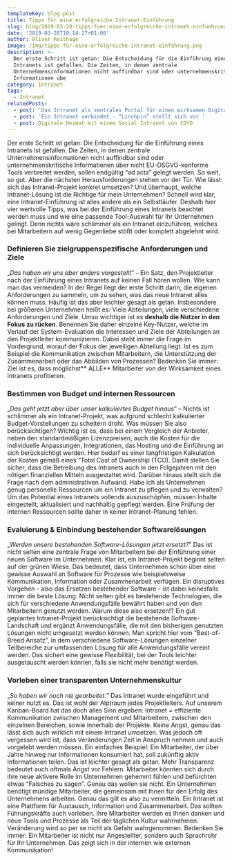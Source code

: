 ```yaml
---
templateKey: blog-post
title: Tipps für eine erfolgreiche Intranet-Einführung
slug: blog/2019-03-28-tipps-fuer-eine-erfolgreiche-intranet-einfuehrung
date: '2019-03-28T10:14:27+01:00'
author: Oliver Reithage
image: /img/tipps-für-eine-erfolgreiche-intranet-einführung.png
description: >-
  Der erste Schritt ist getan: Die Entscheidung für die Einführung eines
  Intranets ist gefallen. Die Zeiten, in denen zentrale
  Unternehmensinformationen nicht auffindbar sind oder unternehmenskritische
  Informationen übe
category: Intranet
tags:
  - Intranet
relatedPosts:
  - post: 'Das Intranet als zentrales Portal für einen wirksamen Digital Workplace '
  - post: 'Ein Intranet verbindet - “Linchpin” stellt sich vor '
  - post: Digitale Heimat mit einem Social Intranet von COYO
---
```

Der erste Schritt ist getan: Die Entscheidung für die Einführung eines Intranets ist gefallen. Die Zeiten, in denen zentrale Unternehmensinformationen nicht auffindbar sind oder unternehmenskritische Informationen über nicht EU-DSGVO-konforme Tools verbreitet werden, sollen endgültig “ad acta” gelegt werden. So weit, so gut. Aber die nächsten Herausforderungen stehen vor der Tür. Wie lässt sich das Intranet-Projekt konkret umsetzen? Und überhaupt, welche Intranet-Lösung ist die Richtige für mein Unternehmen? Schnell wird klar, eine Intranet-Einführung ist alles andere als ein Selbstläufer. Deshalb hier vier wertvolle Tipps, was bei der Einführung eines Intranets beachtet werden muss und wie eine passende Tool-Auswahl für Ihr Unternehmen gelingt. Denn nichts wäre schlimmer als ein Intranet einzuführen, welches bei Mitarbeitern auf wenig Gegenliebe stößt oder komplett abgelehnt wird. 

### Definieren Sie zielgruppenspezifische Anforderungen und Ziele

„_Das haben wir uns aber anders vorgestellt_” –  Ein Satz, den Projektleiter nach der Einführung eines Intranets auf keinen Fall hören wollen. Wie kann man das vermeiden? In der Regel liegt der erste Schritt darin, die eigenen Anforderungen zu sammeln, um zu sehen, was das neue Intranet alles können muss. Häufig ist das aber leichter gesagt als getan. Insbesondere bei größeren Unternehmen heißt es: Viele Abteilungen, viele verschiedene Anforderungen und Ziele. Umso wichtiger ist es **deshalb die Nutzer in den Fokus zu rücken**. Benennen Sie daher einzelne Key-Nutzer, welche im Verlauf der System-Evaluation die Interessen und Ziele der Abteilungen an den Projektleiter kommunizieren. Dabei steht immer die Frage im Vordergrund, worauf der Fokus der jeweiligen Abteilung liegt. Ist es zum Beispiel die Kommunikation zwischen Mitarbeitern, die Unterstützung der Zusammenarbeit oder das Abbilden von Prozessen? Bedenken Sie immer: Ziel ist es, dass möglichst** ALLE** Mitarbeiter von der Wirksamkeit eines Intranets profitieren.

### Bestimmen von Budget und internen Ressourcen

„_Das geht jetzt aber über unser kalkuliertes Budget hinaus_” – Nichts ist schlimmer als ein Intranet-Projekt, was aufgrund schlecht kalkulierter Budget-Vorstellungen zu scheitern droht. Was müssen Sie also berücksichtigen? Wichtig ist es, dass bei einem Vergleich der Anbieter, neben den standardmäßigen Lizenzpreisen, auch die Kosten für die individuelle Anpassungen, Integrationen, das Hosting und die Einführung an sich berücksichtigt werden. Hier bedarf es einer langfristigen Kalkulation der Kosten gemäß eines “Total Cost of Ownership (TCO). Damit stellen Sie sicher, dass die Betreibung des Intranets auch in den Folgejahren mit den nötigen finanziellen Mitteln ausgestattet wird. Darüber hinaus stellt sich die Frage nach dem administrativen Aufwand. Habe ich als Unternehmen genug personelle Ressourcen um ein Intranet zu pflegen und zu verwalten? Um das Potential eines Intranets vollends auszuschöpfen, müssen Inhalte eingestellt, aktualisiert und nachhaltig gepflegt werden. Eine Prüfung der internen Ressourcen sollte daher in keiner Intranet-Planung fehlen.

### Evaluierung & Einbindung bestehender Softwarelösungen

„_Werden unsere bestehenden Software-Lösungen jetzt ersetzt?_” Das ist nicht selten eine zentrale Frage von Mitarbeitern bei der Einführung einer neuen Software im Unternehmen. Klar ist, ein Intranet-Projekt beginnt selten auf der grünen Wiese. Das bedeutet, dass Unternehmen schon über eine gewisse Auswahl an Software für Prozesse wie beispielsweise Kommunikation, Information oder Zusammenarbeit verfügen. Ein disruptives Vorgehen - also das Ersetzen bestehender Software - ist dabei keinesfalls immer die beste Lösung. Nicht selten gibt es bestehende Technologien, die sich für verschiedene Anwendungsfälle bewährt haben und von den Mitarbeitern genutzt werden. Warum diese also ersetzen!? Ein gut geplantes Intranet-Projekt berücksichtigt die bestehende Software-Landschaft und ergänzt Anwendungsfälle, die mit den bisherigen genutzten Lösungen nicht umgesetzt werden können. Man spricht hier vom “Best-of-Breed Ansatz”, in dem verschiedene Software-Lösungen einzelner Teilbereiche zur umfassenden Lösung für alle Anwendungsfälle vereint werden. Das sichert eine gewisse Flexibilität, bei der Tools leichter ausgetauscht werden können, falls sie nicht mehr benötigt werden. 

### Vorleben einer transparenten Unternehmenskultur

„_So haben wir noch nie gearbeitet._” Das Intranet wurde eingeführt und keiner nutzt es. Das ist wohl der Alptraum jedes Projektleiters. Auf unserem Kanban-Board hat das doch alles Sinn ergeben: Intranet = effiziente Kommunikation zwischen Management und Mitarbeitern, zwischen den einzelnen Bereichen, sowie innerhalb der Projekte. Keine Angst, genau das lässt sich auch wirklich mit einem Intranet umsetzen. Was jedoch oft vergessen wird ist, dass Veränderungen Zeit in Anspruch nehmen und auch vorgelebt werden müssen. Ein einfaches Beispiel: Ein Mitarbeiter, der über Jahre hinweg nur Informationen konsumiert hat, soll zukünftig aktiv Informationen teilen. Das ist leichter gesagt als getan. Mehr Transparenz bedeutet auch oftmals Angst vor Fehlern. Mitarbeiter könnten sich durch ihre neue aktivere Rolle im Unternehmen gehemmt fühlen und befürchten etwas “Falsches zu sagen”. Genau das wollen sie nicht. Ein Unternehmen benötigt mündige Mitarbeiter, die gemeinsam mit Ihnen für den Erfolg des Unternehmens arbeiten. Genau das gilt es also zu vermitteln. Ein Intranet ist eine Plattform für Austausch, Information und Zusammenarbeit. Das sollten Führungskräfte auch vorleben. Ihre Mitarbeiter werden es Ihnen danken und neue Tools und Prozesse als Teil der täglichen Kultur wahrnehmen. Veränderung wird so per se nicht als Gefahr wahrgenommen. Bedenken Sie immer: Ein Mitarbeiter ist nicht nur Angestellter, sondern auch Sprachrohr für Ihr Unternehmen. Das zeigt sich in der internen wie externen Kommunikation!

